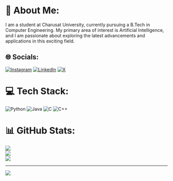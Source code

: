 # 💫 About Me:
I am a student at Charusat University, currently pursuing a B.Tech in Computer Engineering. My primary area of interest is Artificial Intelligence, and I am passionate about exploring the latest advancements and applications in this exciting field.


## 🌐 Socials:
[![Instagram](https://img.shields.io/badge/Instagram-%23E4405F.svg?logo=Instagram&logoColor=white)](https://instagram.com/nakshu_1405) [![LinkedIn](https://img.shields.io/badge/LinkedIn-%230077B5.svg?logo=linkedin&logoColor=white)](https://www.linkedin.com/in/nakshatra-gandhe-40259b288/) [![X](https://img.shields.io/badge/X-black.svg?logo=X&logoColor=white)](https://x.com/Nakshatra1405) 

# 💻 Tech Stack:
![Python](https://img.shields.io/badge/python-3670A0?style=for-the-badge&logo=python&logoColor=ffdd54) ![Java](https://img.shields.io/badge/java-%23ED8B00.svg?style=for-the-badge&logo=openjdk&logoColor=white) ![C](https://img.shields.io/badge/c-%2300599C.svg?style=for-the-badge&logo=c&logoColor=white) ![C++](https://img.shields.io/badge/c++-%2300599C.svg?style=for-the-badge&logo=c%2B%2B&logoColor=white)
# 📊 GitHub Stats:
![](https://github-readme-stats.vercel.app/api?username=Nakshu35&theme=dark&hide_border=false&include_all_commits=false&count_private=false)<br/>
![](https://github-readme-streak-stats.herokuapp.com/?user=Nakshu35&theme=dark&hide_border=false)<br/>
![](https://github-readme-stats.vercel.app/api/top-langs/?username=Nakshu35&theme=dark&hide_border=false&include_all_commits=false&count_private=false&layout=compact)

---
[![](https://visitcount.itsvg.in/api?id=Nakshu35&icon=0&color=0)](https://visitcount.itsvg.in)

<!-- Proudly created with GPRM ( https://gprm.itsvg.in ) -->
